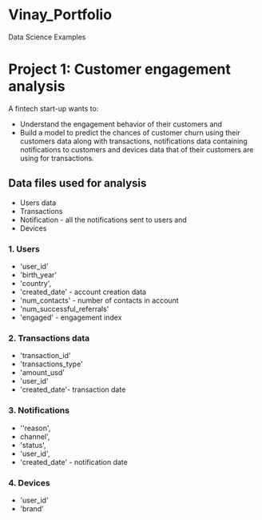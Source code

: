 # Vinay_Portfolio

Data Science Examples
# Project 1: Customer engagement analysis
A fintech start-up wants to:
* Understand the engagement behavior of their customers and 
* Build a model to predict the chances of customer churn using their customers data along with transactions, notifications data containing notifications to customers and devices data that of their customers are using for transactions.

## Data files used for analysis
* Users data 
* Transactions
* Notification - all the notifications sent to users and
* Devices

###  1. Users
* 'user_id'
* 'birth_year'
* 'country',
* 'created_date' - account creation data
* 'num_contacts' - number of contacts in account
* 'num_successful_referrals'
* 'engaged' - engagement index

###  2. Transactions data
* 'transaction_id'
* 'transactions_type'
* 'amount_usd'
* 'user_id'
* 'created_date'- transaction date

###  3. Notifications 
* ''reason',
* channel',
* 'status',
* 'user_id', 
* 'created_date' - notification date

###  4. Devices 
* 'user_id'
* 'brand'


